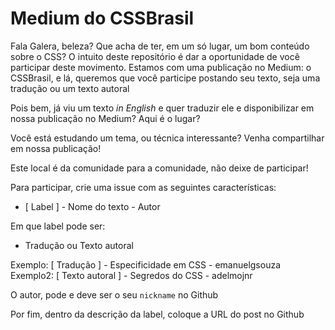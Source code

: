 # Medium do CSSBrasil

Fala Galera, beleza? Que acha de ter, em um só lugar, um bom conteúdo sobre o CSS? O intuito deste repositório é dar a oportunidade de você participar deste movimento. Estamos com uma publicação no Medium: o CSSBrasil, e lá, queremos que você participe postando seu texto, seja uma tradução ou um texto autoral

Pois bem, já viu um texto *in English* e quer traduzir ele e disponibilizar em nossa publicação no Medium? Aqui é o lugar?

Você está estudando um tema, ou técnica interessante? Venha compartilhar em nossa publicação!

Este local é da comunidade para a comunidade, não deixe de participar!

Para participar, crie uma issue com as seguintes características:

* [ Label ] - Nome do texto - Autor

Em que label pode ser:

* Tradução ou Texto autoral

Exemplo: [ Tradução ] - Especificidade em CSS - emanuelgsouza
Exemplo2: [ Texto autoral ] - Segredos do CSS - adelmojnr

O autor, pode e deve ser o seu `nickname` no Github

Por fim, dentro da descrição da label, coloque a URL do post no Github
